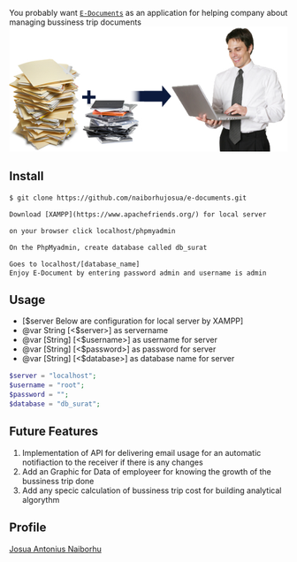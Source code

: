 
You probably want [`E-Documents`](http://edocuments.pe.hu/) as an application for helping company about managing bussiness trip documents
<img width="800" src="edocuments.jpeg">

## Install

```
$ git clone https://github.com/naiborhujosua/e-documents.git
```
```
Download [XAMPP](https://www.apachefriends.org/) for local server
```
```
on your browser click localhost/phpmyadmin
```
```
On the PhpMyadmin, create database called db_surat
```
```
Goes to localhost/[database_name]
Enjoy E-Document by entering password admin and username is admin
```

## Usage
* [$server Below are configuration for local server by XAMPP]
 * @var String [<$server>] as servername
 * @var [String] [<$username>] as username for server
 * @var [String] [<$password>] as password for server
 * @var [String] [<$database>] as database name for server
```php
$server = "localhost";
$username = "root";
$password = "";
$database = "db_surat";
```
## Future Features
1. Implementation of API for delivering email usage for an automatic notifiaction to the receiver if there is any changes
2. Add an Graphic for Data of employeer for knowing the growth of the bussiness trip done
3. Add any specic calculation of bussiness trip cost for building analytical algorythm

## Profile
[Josua Antonius Naiborhu](https://id.linkedin.com/in/josuanaiborhu)

